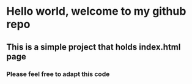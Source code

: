 # Hello world, welcome to my github repo
## This is a simple project that holds index.html page
### Please feel free to adapt this code
